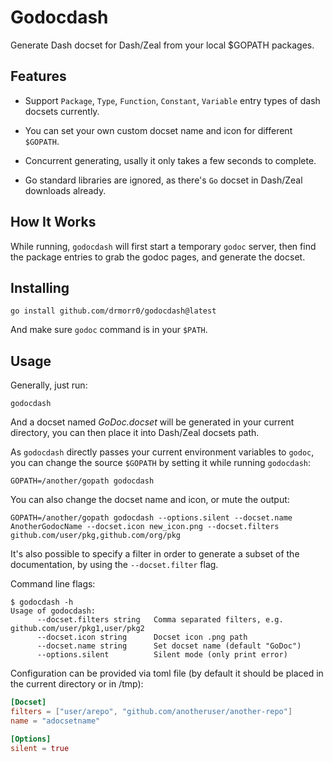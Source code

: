 # Godocdash

Generate Dash docset for Dash/Zeal from your local $GOPATH packages.

## Features

+ Support `Package`, `Type`, `Function`, `Constant`, `Variable` entry types of dash docsets currently.

+ You can set your own custom docset name and icon for different `$GOPATH`.

+ Concurrent generating, usally it only takes a few seconds to complete.

+ Go standard libraries are ignored, as there's `Go` docset in Dash/Zeal downloads already.

## How It Works

While running, `godocdash` will first start a temporary `godoc` server, then
find the package entries to grab the godoc pages, and generate the docset.

## Installing

```
go install github.com/drmorr0/godocdash@latest
```

And make sure `godoc` command is in your `$PATH`.

## Usage

Generally, just run:

```
godocdash
```

And a docset named *GoDoc.docset* will be generated in your current directory,
you can then place it into Dash/Zeal docsets path.

As `godocdash` directly passes your current environment variables to `godoc`,
you can change the source `$GOPATH` by setting it while running `godocdash`:

```
GOPATH=/another/gopath godocdash
```

You can also change the docset name and icon, or mute the output:

```
GOPATH=/another/gopath godocdash --options.silent --docset.name AnotherGodocName --docset.icon new_icon.png --docset.filters github.com/user/pkg,github.com/org/pkg
```

It's also possible to specify a filter in order to generate a subset of the
documentation, by using the `--docset.filter` flag.

Command line flags:

```
$ godocdash -h
Usage of godocdash:
      --docset.filters string   Comma separated filters, e.g. github.com/user/pkg1,user/pkg2
      --docset.icon string      Docset icon .png path
      --docset.name string      Set docset name (default "GoDoc")
      --options.silent          Silent mode (only print error)
```

Configuration can be provided via toml file (by default it should be placed in
the current directory or in /tmp):
```toml
[Docset]
filters = ["user/arepo", "github.com/anotheruser/another-repo"]
name = "adocsetname"

[Options]
silent = true
```
